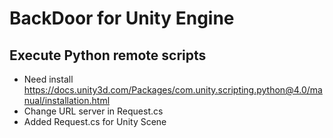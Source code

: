 # BackDoor for Unity Engine

## Execute Python remote scripts


- Need install https://docs.unity3d.com/Packages/com.unity.scripting.python@4.0/manual/installation.html
- Change URL server in Request.cs
- Added Request.cs for Unity Scene